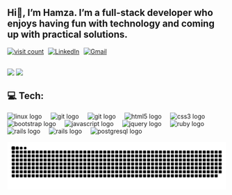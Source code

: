 <h2 align="left">Hi👋, I’m Hamza. I’m a full-stack developer who enjoys having fun with technology and coming up with practical solutions.</h2>

<div style="display: flex; align-items: center;">
  <a href="https://visitcount.itsvg.in" target="_blank">
    <img src="https://visitcount.itsvg.in/api?id=hamzagedikkaya&icon=0&color=0" alt="visit count" style="height: 25px; width: auto; margin-right: 10px;" />
  </a>
  <a href="https://www.linkedin.com/in/hamza-gedikkaya-9a1823271" target="_blank">
    <img src="https://img.shields.io/badge/LinkedIn-%230077B5.svg?logo=linkedin&logoColor=white" alt="LinkedIn" style="height: 25px; width: auto; margin-right: 10px;" />
  </a>
  <a href="mailto:gedikkayahamza@gmail.com">
    <img src="https://img.shields.io/badge/Gmail-%23D14836.svg?logo=gmail&logoColor=white" alt="Gmail" style="height: 25px; width: auto;" />
  </a>
</div>
<br>

![](https://github-readme-stats.vercel.app/api?username=hamzagedikkaya&theme=radical&hide_border=false&include_all_commits=true&count_private=true)
![](https://github-readme-streak-stats.herokuapp.com/?user=hamzagedikkaya&theme=radical&hide_border=false)
<!--![](https://github-readme-stats.vercel.app/api/top-langs/?username=hamzagedikkaya&theme=radical&hide_border=false&include_all_commits=true&count_private=true&layout=compact)-->

## 💻 Tech:
<div align="left">
  <img src="https://cdn.jsdelivr.net/gh/devicons/devicon/icons/linux/linux-original.svg" height="40" alt="linux logo"  />
  <img width="12" />
  <img src="https://cdn.jsdelivr.net/gh/devicons/devicon/icons/git/git-original.svg" height="40" alt="git logo"  />
  <img width="12" />
  <img src="https://cdn.jsdelivr.net/gh/devicons/devicon/icons/gitlab/gitlab-original.svg" height="40" alt="git logo"  />
  <img width="12" />
  <img src="https://cdn.jsdelivr.net/gh/devicons/devicon/icons/html5/html5-original.svg" height="40" alt="html5 logo"  />
  <img width="12" />
  <img src="https://cdn.jsdelivr.net/gh/devicons/devicon/icons/css3/css3-original.svg" height="40" alt="css3 logo"  />
  <img width="12" />
  <img src="https://cdn.jsdelivr.net/gh/devicons/devicon/icons/bootstrap/bootstrap-original.svg" height="40" alt="bootstrap logo"  />
  <img width="12" />
  <img src="https://cdn.jsdelivr.net/gh/devicons/devicon/icons/javascript/javascript-original.svg" height="40" alt="javascript logo"  />
  <img width="12" />
  <img src="https://cdn.jsdelivr.net/gh/devicons/devicon/icons/jquery/jquery-original.svg" height="40" alt="jquery logo"  />
  <img width="12" />
  <img src="https://cdn.jsdelivr.net/gh/devicons/devicon/icons/ruby/ruby-original.svg" height="40" alt="ruby logo"  />
  <img width="12" />
  <img src="https://cdn.jsdelivr.net/gh/devicons/devicon/icons/rails/rails-original-wordmark.svg" height="40" alt="rails logo"  />
  <img width="12" />
    <img src="https://cdn.jsdelivr.net/gh/devicons/devicon/icons/redis/redis-original.svg" height="40" alt="rails logo"  />
  <img width="12" />
  <img src="https://cdn.jsdelivr.net/gh/devicons/devicon/icons/postgresql/postgresql-original.svg" height="40" alt="postgresql logo"  />
</div>
<br>

<img src="https://raw.githubusercontent.com/hamzagedikkaya/hamzagedikkaya/output/snake.svg" alt="Snake animation" />
